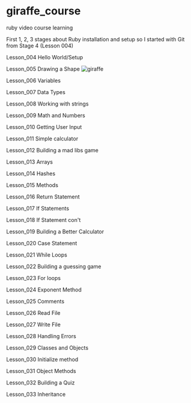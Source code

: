 # giraffe_course
ruby video course learning

First 1, 2, 3 stages about Ruby installation and setup
so I started with Git from Stage 4 (Lesson 004)

Lesson_004 Hello World/Setup

Lesson_005 Drawing a Shape
![giraffe](https://user-images.githubusercontent.com/2319262/188821264-1cc3bb02-7bbe-401b-87d6-25c1b2c14c1d.PNG)

Lesson_006 Variables

Lesson_007 Data Types

Lesson_008 Working with strings

Lesson_009 Math and Numbers

Lesson_010 Getting User Input

Lesson_011 Simple calculator

Lesson_012 Building a mad libs game

Lesson_013 Arrays

Lesson_014 Hashes

Lesson_015 Methods

Lesson_016 Return Statement

Lesson_017 If Statements

Lesson_018 If Statement con't

Lesson_019 Building a Better Calculator

Lesson_020 Case Statement

Lesson_021 While Loops

Lesson_022 Building a guessing game

Lesson_023 For loops

Lesson_024 Exponent Method

Lesson_025 Comments

Lesson_026 Read File

Lesson_027 Write File

Lesson_028 Handling Errors

Lesson_029 Classes and Objects

Lesson_030 Initialize method

Lesson_031 Object Methods

Lesson_032 Building a Quiz

Lesson_033 Inheritance
